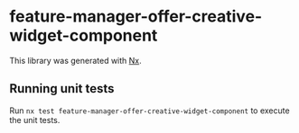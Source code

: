 # feature-manager-offer-creative-widget-component

This library was generated with [Nx](https://nx.dev).

## Running unit tests

Run `nx test feature-manager-offer-creative-widget-component` to execute the unit tests.
